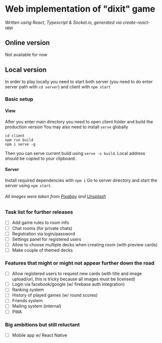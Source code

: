 
# Web implementation of "dixit" game
_Written using React, Typescript & Socket.io, generated via create-react-app_

## Online version 
Not available for now

## Local version
In order to play locally you need to start both server (you need to do enter server path with `cd server`) and client with `npm start`

### Basic setup

#### View
After you enter main directory you need to open client folder and build the production version
You may also need to install `serve` globally
```
cd client
npm run build
npm i serve -g
```
Then you can serve current build using `serve -s build`. Local address should be copied to your clipboard.

#### Server
Install required dependencies with `npm i`
Go to server directory and start the server using `npm start`.

###### All images were taken from [Pixabay](https://pixabay.com/) and [Unsplash](https://unsplash.com/)


### Task list for further releases

- [ ] Add game rules to room info
- [ ] Chat rooms (for private chats)
- [ ] Registration via login/password
- [ ] Settings panel for registered users
- [ ] Allow to choose multiple decks when creating room (with preview cards)
- [ ] Make couple of themed decks

### Features that might or might not appear further down the road
- [ ] Allow registered users to request new cards (with title and image upload/url, this is tricky because all images must be licensed)
- [ ] Login via facebook/google (w/ firebase auth integration)
- [ ] Ranking system
- [ ] History of played games (w/ round scores)
- [ ] Friends system
- [ ] Mailing system (internal)
- [ ] PWA

### Big ambitions but still reluctant
- [ ] Mobile app w/ React Native
